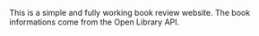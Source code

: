 This is a simple and fully working book review website. The book informations come from the Open Library API.
